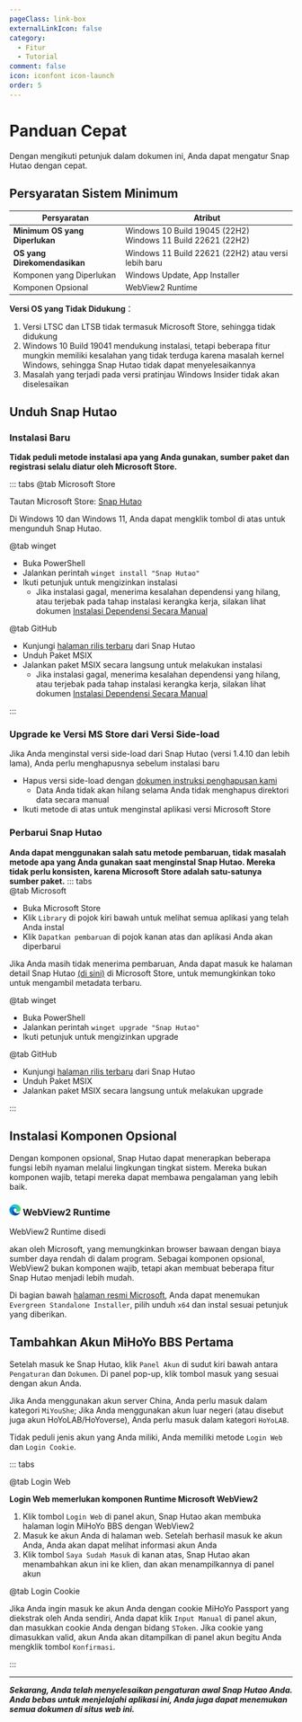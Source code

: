 ```yaml
---
pageClass: link-box
externalLinkIcon: false
category:
  - Fitur
  - Tutorial
comment: false
icon: iconfont icon-launch
order: 5
---
```


# Panduan Cepat

Dengan mengikuti petunjuk dalam dokumen ini, Anda dapat mengatur Snap Hutao dengan cepat.

## <HopeIcon icon="iconfont icon-windows" size="1.7rem" color="rgb(0, 168, 232)" /> Persyaratan Sistem Minimum

| Persyaratan                    | Atribut                                                          |
| ------------------------------ | ---------------------------------------------------------------- |
| **Minimum OS yang Diperlukan** | Windows 10 Build 19045 (22H2)<br/> Windows 11 Build 22621 (22H2) |
| **OS yang Direkomendasikan**   | Windows 11 Build 22621 (22H2) atau versi lebih baru              |
| Komponen yang Diperlukan       | Windows Update, App Installer                                    |
| Komponen Opsional              | WebView2 Runtime                                                 |

**Versi OS yang Tidak Didukung**：

1. Versi LTSC dan LTSB tidak termasuk Microsoft Store, sehingga tidak didukung
2. Windows 10 Build 19041 mendukung instalasi, tetapi beberapa fitur mungkin memiliki kesalahan yang tidak terduga karena masalah kernel Windows, sehingga Snap Hutao tidak dapat menyelesaikannya
3. Masalah yang terjadi pada versi pratinjau Windows Insider tidak akan diselesaikan

## <HopeIcon icon="iconfont icon-cache" size="1.8rem" color="rgb(128, 161, 255)" /> Unduh Snap Hutao

### Instalasi Baru

**Tidak peduli metode instalasi apa yang Anda gunakan, sumber paket dan registrasi selalu diatur oleh Microsoft Store.**

::: tabs
@tab Microsoft Store
<ms-store-badge
productid="9PH4NXJ2JN52"
theme="auto">
</ms-store-badge>

Tautan Microsoft Store: [Snap Hutao](https://apps.microsoft.com/store/detail/snap-hutao/9PH4NXJ2JN52)

Di Windows 10 dan Windows 11, Anda dapat mengklik tombol di atas untuk mengunduh Snap Hutao.

@tab winget

- Buka PowerShell
- Jalankan perintah `winget install "Snap Hutao"`
- Ikuti petunjuk untuk mengizinkan instalasi
  - Jika instalasi gagal, menerima kesalahan dependensi yang hilang, atau terjebak pada tahap instalasi kerangka kerja, silakan lihat dokumen [Instalasi Dependensi Secara Manual](advanced/dependency.md)

@tab GitHub

- Kunjungi [halaman rilis terbaru](https://github.com/DGP-Studio/Snap.Hutao/releases/latest/) dari Snap Hutao
- Unduh Paket MSIX
- Jalankan paket MSIX secara langsung untuk melakukan instalasi
  - Jika instalasi gagal, menerima kesalahan dependensi yang hilang, atau terjebak pada tahap instalasi kerangka kerja, silakan lihat dokumen [Instalasi Dependensi Secara Manual](advanced/dependency.md)

:::

### <HopeIcon icon="iconfont icon-refresh" size="1.5rem" color="rgb(127, 186, 0)" /> Upgrade ke Versi MS Store dari Versi Side-load

Jika Anda menginstal versi side-load dari Snap Hutao (versi 1.4.10 dan lebih lama), Anda perlu menghapusnya sebelum instalasi baru

- Hapus versi side-load dengan [dokumen instruksi penghapusan kami](advanced/uninstall.html)
  - Data Anda tidak akan hilang selama Anda tidak menghapus direktori data secara manual
- Ikuti metode di atas untuk menginstal aplikasi versi Microsoft Store

### <HopeIcon icon="iconfont icon-update" size="1.5rem" color="rgb(255, 185, 0)" /> Perbarui Snap Hutao

**Anda dapat menggunakan salah satu metode pembaruan, tidak masalah metode apa yang Anda gunakan saat menginstal Snap Hutao. Mereka tidak perlu konsisten, karena Microsoft Store adalah satu-satunya sumber paket.**
::: tabs  
@tab Microsoft

- Buka Microsoft Store
- Klik `Library` di pojok kiri bawah untuk melihat semua aplikasi yang telah Anda instal
- Klik `Dapatkan pembaruan` di pojok kanan atas dan aplikasi Anda akan diperbarui

Jika Anda masih tidak menerima pembaruan, Anda dapat masuk ke halaman detail Snap Hutao [(di sini)](https://apps.microsoft.com/store/detail/snap-hutao/9PH4NXJ2JN52) di Microsoft Store, untuk memungkinkan toko untuk mengambil metadata terbaru.

@tab winget

- Buka PowerShell
- Jalankan perintah `winget upgrade "Snap Hutao"`
- Ikuti petunjuk untuk mengizinkan upgrade

@tab GitHub

- Kunjungi [halaman rilis terbaru](https://github.com/DGP-Studio/Snap.Hutao/releases/latest/) dari Snap Hutao
- Unduh Paket MSIX
- Jalankan paket MSIX secara langsung untuk melakukan upgrade

:::

## <HopeIcon icon="iconfont icon-expansion" size="1.7rem" color="rgb(7, 163, 161)" /> Instalasi Komponen Opsional

Dengan komponen opsional, Snap Hutao dapat menerapkan beberapa fungsi lebih nyaman melalui lingkungan tingkat sistem.
Mereka bukan komponen wajib, tetapi mereka dapat membawa pengalaman yang lebih baik.

### <img src="/images/202312/MSEdge.webp" width="20" height="20"> WebView2 Runtime

WebView2 Runtime disedi

akan oleh Microsoft, yang memungkinkan browser bawaan dengan biaya sumber daya rendah di dalam program.
Sebagai komponen opsional, WebView2 bukan komponen wajib, tetapi akan membuat beberapa fitur Snap Hutao menjadi lebih mudah.

Di bagian bawah [halaman resmi Microsoft](https://developer.microsoft.com/zh-cn/microsoft-edge/webview2/),
Anda dapat menemukan `Evergreen Standalone Installer`, pilih unduh `x64` dan instal sesuai petunjuk yang diberikan.

## <HopeIcon icon="iconfont icon-adduser" size="1.7rem" color="rgb(7, 163, 161)" /> Tambahkan Akun MiHoYo BBS Pertama

Setelah masuk ke Snap Hutao, klik `Panel Akun` di sudut kiri bawah antara `Pengaturan` dan `Dokumen`. Di
panel pop-up, klik tombol masuk yang sesuai dengan akun Anda.

Jika Anda menggunakan akun server China, Anda perlu masuk dalam kategori `MiYouShe`; Jika Anda menggunakan akun luar negeri
(atau disebut juga akun HoYoLAB/HoYoverse), Anda perlu masuk dalam kategori `HoYoLAB`.

Tidak peduli jenis akun yang Anda miliki, Anda memiliki metode `Login Web` dan `Login Cookie`.

::: tabs

@tab Login Web

**Login Web memerlukan komponen Runtime Microsoft WebView2**

1. Klik tombol `Login Web` di panel akun, Snap Hutao akan membuka halaman login MiHoYo BBS dengan WebView2
2. Masuk ke akun Anda di halaman web. Setelah berhasil masuk ke akun Anda, Anda akan dapat melihat informasi akun Anda
3. Klik tombol `Saya Sudah Masuk` di kanan atas, Snap Hutao akan menambahkan akun ini ke klien, dan akan menampilkannya di panel akun

@tab Login Cookie

Jika Anda ingin masuk ke akun Anda dengan cookie MiHoYo Passport yang diekstrak oleh Anda sendiri, Anda dapat klik `Input Manual`
di panel akun, dan masukkan cookie Anda dengan bidang `SToken`. Jika cookie yang dimasukkan valid, akun Anda akan
ditampilkan di panel akun begitu Anda mengklik tombol `Konfirmasi`.

:::

---

_**Sekarang, Anda telah menyelesaikan pengaturan awal Snap Hutao Anda. Anda bebas untuk menjelajahi aplikasi ini, Anda juga dapat menemukan semua dokumen di situs web ini.**_
